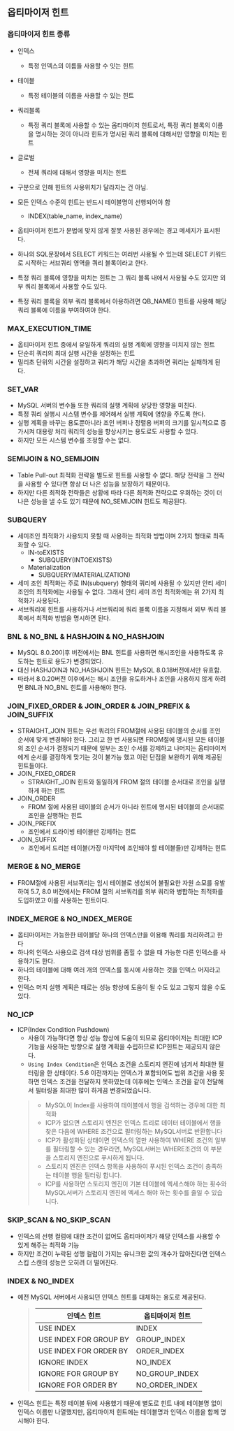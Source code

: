## 옵티마이저 힌트
### 옵티마이저 힌트 종류
- 인덱스
  - 특정 인덱스의 이름들 사용할 수 잇는 힌트
- 테이블
  - 특정 테이블의 이름을 사용할 수 있는 힌트
- 쿼리블록
  - 특정 쿼리 블록에 사용할 수 있는 옵티마이저 힌트로서, 특정 쿼리 블록의 이름을 명시하는 것이 아니라 힌트가 명시된 쿼리 블록에 대해서만 영향을 미치는 힌트
- 글로벌
  - 전체 쿼리에 대해서 영향을 미치는 힌트

- 구분으로 인해 힌트의 사용위치가 달라지는 건 아님. 
- 모든 인덱스 수준의 힌트는 반드시 테이블명이 선행되어야 함
  - INDEX(table_name, index_name)
- 옵티마이저 힌트가 문법에 맞지 않게 잘못 사용된 경우에는 경고 메세지가 표시된다. 

- 하나의 SQL문장에서 SELECT 키워드는 여러번 사용될 수 있는데 SELECT 키워드로 시작하는 서브쿼리 영역을 쿼리 블록이라고 한다.
- 특정 쿼리 블록에 영향을 미치는 힌트는 그 쿼리 블록 내에서 사용될 수도 있지만 외부 쿼리 블록에서 사용할 수도 있다.
- 특정 쿼리 블록을 외부 쿼리 블록에서 아용하려면 QB_NAME() 힌트를 사용해 해당 쿼리 블록에 이름을 부여하여야 한다.

### MAX_EXECUTION_TIME
- 옵티마이저 힌트 중에서 유일하게 쿼리의 실행 계획에 영향을 미치지 않는 힌트
- 단순히 쿼리의 최대 실행 시간을 설정하는 힌트
- 밀리초 단위의 시간을 설정하고 쿼리가 해당 시간을 초과하면 쿼리는 실패하게 된다.

### SET_VAR
- MySQL 서버의 변수들 또한 쿼리의 실행 계획에 상당한 영향을 미친다.
- 특정 쿼리 실행시 시스템 변수를 제어해서 실행 계획에 영향을 주도록 한다.
- 실행 계획을 바꾸는 용도뿐아니라 조인 버퍼나 정렬용 버퍼의 크기를 일시적으로 증가시켜 대용량 처리 쿼리의 성능을 향상시키는 용도로도 사용할 수 있다.
- 하지만 모든 시스템 변수를 조정할 수는 없다.

### SEMIJOIN & NO_SEMIJOIN
- Table Pull-out 최적화 전략을 별도로 힌트를 사용할 수 없다. 해당 전략을 그 전략을 사용할 수 있다면 항상 더 나은 성능을 보장하기 때문이다.
- 하지만 다른 최적화 전략들은 상황에 따라 다른 최적화 전략으로 우회하는 것이 더 나은 성능을 낼 수도 있기 때문에 NO_SEMIJOIN 힌트도 제공된다.

### SUBQUERY
- 세미조인 최적화가 사용되지 못할 때 사용하는 최적화 방법이며 2가지 형태로 최족화할 수 있다.
  - IN-toEXISTS
    - SUBQUERY(INTOEXISTS)
  - Materialization
    - SUBQUERY(MATERIALIZATION)
- 세미 조인 최적화는 주로 IN(subquery) 형태의 쿼리에 사용될 수 있지만 안티 세미 조인의 최적화에는 사용될 수 없다. 그래서 안티 세미 조인 최적화에는 위 2가지 최적화가 사용된다.
- 서브쿼리에 힌트를 사용하거나 서브쿼리에 쿼리 블록 이름을 지정해서 외부 쿼리 블록에서 최적화 방법을 명시하면 된다.

### BNL & NO_BNL & HASHJOIN & NO_HASHJOIN
- MySQL 8.0.20이후 버전에서는 BNL 힌트를 사용하면 해시조인을 사용하도록 유도하는 힌트로 용도가 변경되었다.
- 대신 HASHJOIN과 NO_HASHJOIN 힌트는 MySQL 8.0.18버전에서만 유효함.
- 따라서 8.0.20버전 이후에서는 해시 조인을 유도하거나 조인을 사용하지 않게 하려면 BNL과 NO_BNL 힌트를 사용해야 한다.

### JOIN_FIXED_ORDER & JOIN_ORDER & JOIN_PREFIX & JOIN_SUFFIX
- STRAIGHT_JOIN 힌트는 우선 쿼리의 FROM절에 사용된 테이블의 순서를 조인 순서에 맞게 변경해야 한다. 그리고 한 번 사용되면 FROM절에 명시된 모든 테이블의 조인 순서가 결정되기 때문에 일부는 조인 수서를 강제하고 나머지는 옵티마이저에게 순서를 결정하게 맞기는 것이 불가능 했고 이런 단점을 보완하기 위해 제공된 힌트들이다.
- JOIN_FIXED_ORDER
  - STRAIGHT_JOIN 힌트와 동일하게 FROM 절의 테이블 순서대로 조인을 실행하게 하는 힌트
- JOIN_ORDER
  - FROM 절에 사용된 테이블의 순서가 아니라 힌트에 명시된 테이블의 순서대로 조인을 실행하는 힌트
- JOIN_PREFIX
  - 조인에서 드라이빙 테이블만 강제하는 힌트
- JOIN_SUFFIX
  - 조인에서 드리븐 테이블(가장 마지막에 조인돼야 할 테이블들)만 강제하는 힌트

### MERGE & NO_MERGE
- FROM절에 사용된 서브쿼리는 임시 테이블로 생성되어 불필요한 자원 소모를 유발하여 5.7, 8.0 버전에서는 FROM 절의 서브쿼리를 외부 쿼리와 병합하는 최적화를 도입하였고 이를 사용하는 힌트이다.

### INDEX_MERGE & NO_INDEX_MERGE
- 옵티마이저는 가능한한 테이블당 하나의 인덱스만을 이용해 쿼리를 처리하려고 한다
- 하나의 인덱스 사용으로 검색 대상 범위를 좁힐 수 없을 때 가능한 다른 인덱스를 사용하기도 한다.
- 하나의 테이블에 대해 여러 개의 인덱스를 동시에 사용하는 것을 인덱스 머지라고 한다.
- 인덱스 머지 실행 계획은 때로는 성능 향상에 도움이 될 수도 있고 그렇지 않을 수도 있다.

### NO_ICP
- ICP(Index Condition Pushdown)
  - 사용이 가능하다면 항상 성능 향상에 도움이 되므로 옵티마이저는 최대한 ICP기능을 사용하는 방향으로 실행 계획을 수립하므로 ICP힌트는 제공되지 않은다.
  - `Using Index Condition`은 인덱스 조건을 스토리지 엔진에 넘겨서 최대한 필터링을 한 상태이다. 5.6 이전까지는 인덱스가 포함되어도 범위 조건을 사용 못하면 인덱스 조건을 전달하지 못하였는데 이후에는 인덱스 조건을 같이 전달해서 필터링을 최대한 많이 하게끔 변경되었습니다.
  >- MySQL이 Index를 사용하여 테이블에서 행을 검색하는 경우에 대한 최적화
  >- ICP가 없으면 스토리지 엔진은 인덱스 트리로 데이터 테이블에서 행을 찾은 다음에 WHERE 조건으로 필터링하는 MySQL서버로 반환합니다
  >- ICP가 활성화된 상태이면 인덱스의 열만 사용하여 WHERE 조건의 일부를 필터링할 수 있는 경우라면, MySQL서버는 WHERE조건의 이 부분을 스토리지 엔진으로 푸시하게 됩니다.
  >- 스토리지 엔진은 인덱스 항목을 사용하여 푸시된 인덱스 조건이 충족하는 테이블 행을 필터링 합니다.
  >- ICP를 사용하면 스토리지 엔진이 기본 테이블에 엑세스해야 하는 횟수와 MySQL서버가 스토리지 엔진에 엑세스 해야 하는 횟수를 줄일 수 있습니다.

### SKIP_SCAN & NO_SKIP_SCAN
- 인덱스의 선행 컬럼에 대한 조건이 없어도 옵티마이저가 해당 인덱스를 사용할 수 있게 해주는 최적화 기능
- 하지만 조건이 누락된 성행 컬럼이 가지는 유니크한 값의 개수가 많아진다면 인덱스 스킵 스캔의 성능은 오히려 더 떨어진다.

### INDEX & NO_INDEX
- 예전 MySQL 서버에서 사용되던 인덱스 힌트를 대체하는 용도로 제공된다.
  >|인덱스 힌트|옵티마이저 힌트|
  >|---|---|
  >|USE INDEX|INDEX|
  >|USE INDEX FOR GROUP BY|GROUP_INDEX|
  >|USE INDEX FOR ORDER BY|ORDER_INDEX|
  >|IGNORE INDEX|NO_INDEX|
  >|IGNORE FOR GROUP BY|NO_GROUP_INDEX|
  >|IGNORE FOR ORDER BY|NO_ORDER_INDEX|
- 인덱스 힌트는 특정 테이블 뒤에 사용했기 때문에 별도로 힌트 내에 테이블명 없이 인덱스 이름만 나열했지만, 옵티마이저 힌트에는 테이블명과 인덱스 이름을 함께 명시해야 한다.